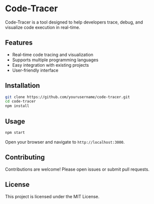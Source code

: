 # Code-Tracer

Code-Tracer is a tool designed to help developers trace, debug, and visualize code execution in real-time.

## Features

- Real-time code tracing and visualization
- Supports multiple programming languages
- Easy integration with existing projects
- User-friendly interface

## Installation

```bash
git clone https://github.com/yourusername/code-tracer.git
cd code-tracer
npm install
```

## Usage

```bash
npm start
```

Open your browser and navigate to `http://localhost:3000`.

## Contributing

Contributions are welcome! Please open issues or submit pull requests.

## License

This project is licensed under the MIT License.